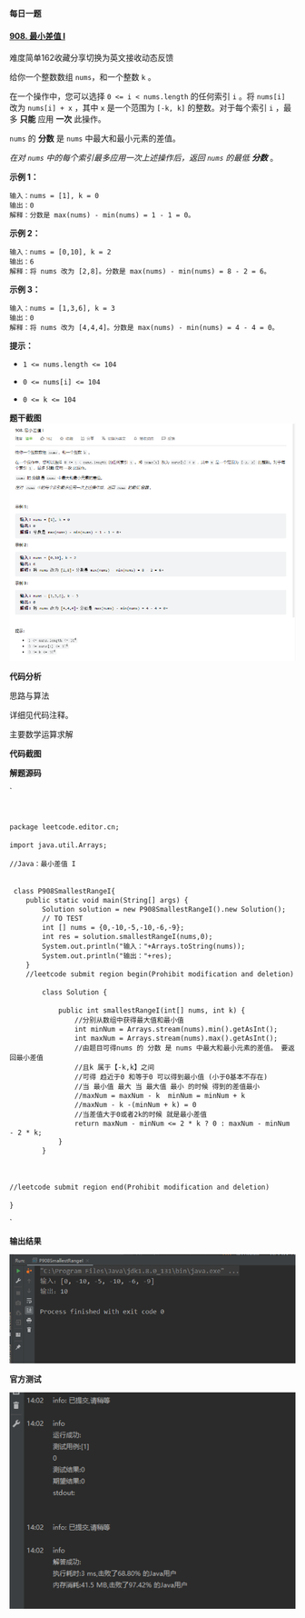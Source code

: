 **每日一题**

#### [908. 最小差值 I](https://leetcode-cn.com/problems/smallest-range-i/)

难度简单162收藏分享切换为英文接收动态反馈

给你一个整数数组 `nums`，和一个整数 `k` 。

在一个操作中，您可以选择 `0 <= i < nums.length` 的任何索引 `i` 。将 `nums[i]` 改为 `nums[i] + x` ，其中 `x` 是一个范围为 `[-k, k]` 的整数。对于每个索引 `i` ，最多 **只能** 应用 **一次** 此操作。

`nums` 的 **分数** 是 `nums` 中最大和最小元素的差值。 

*在对 `nums` 中的每个索引最多应用一次上述操作后，返回 `nums` 的最低 **分数*** 。

 

**示例 1：**

```
输入：nums = [1], k = 0
输出：0
解释：分数是 max(nums) - min(nums) = 1 - 1 = 0。
```

**示例 2：**

```
输入：nums = [0,10], k = 2
输出：6
解释：将 nums 改为 [2,8]。分数是 max(nums) - min(nums) = 8 - 2 = 6。
```

**示例 3：**

```
输入：nums = [1,3,6], k = 3
输出：0
解释：将 nums 改为 [4,4,4]。分数是 max(nums) - min(nums) = 4 - 4 = 0。
```

 

**提示：**

- `1 <= nums.length <= 104`

- `0 <= nums[i] <= 104`

- `0 <= k <= 104`

  

**题干截图**
![输入图片说明](%E5%9B%BE%E7%89%87/%E6%AF%8F%E6%97%A5%E4%B8%80%E9%A2%98.png)


**代码分析**



思路与算法

详细见代码注释。

主要数学运算求解



**代码截图**



**解题源码**

`

```


package leetcode.editor.cn;

import java.util.Arrays;

//Java：最小差值 I


 class P908SmallestRangeI{
    public static void main(String[] args) {
        Solution solution = new P908SmallestRangeI().new Solution();
        // TO TEST
        int [] nums = {0,-10,-5,-10,-6,-9};
        int res = solution.smallestRangeI(nums,0);
        System.out.println("输入："+Arrays.toString(nums));
        System.out.println("输出："+res);
    }
    //leetcode submit region begin(Prohibit modification and deletion)

        class Solution {

            public int smallestRangeI(int[] nums, int k) {
                //分别从数组中获得最大值和最小值
                int minNum = Arrays.stream(nums).min().getAsInt();
                int maxNum = Arrays.stream(nums).max().getAsInt();
                //由题目可得nums 的 分数 是 nums 中最大和最小元素的差值。 要返回最小差值
                //且k 属于【-k,k】之间
                //可得 趋近于0 和等于0 可以得到最小值 (小于0基本不存在)
                //当 最小值 最大 当 最大值 最小 的时候 得到的差值最小
                //maxNum = maxNum - k  minNum = minNum + k
                //maxNum - k -(minNum + k) = 0
                //当差值大于0或者2k的时候 就是最小差值
                return maxNum - minNum <= 2 * k ? 0 : maxNum - minNum - 2 * k;
            }
        }



//leetcode submit region end(Prohibit modification and deletion)

}
```



`

**输出结果**

![输入图片说明](%E5%9B%BE%E7%89%87/%E6%B5%8B%E8%AF%95%E7%94%A8%E4%BE%8B.png)

**官方测试**

![输入图片说明](%E5%9B%BE%E7%89%87/%E5%AE%98%E6%96%B9%E6%B5%8B%E8%AF%95.png)

